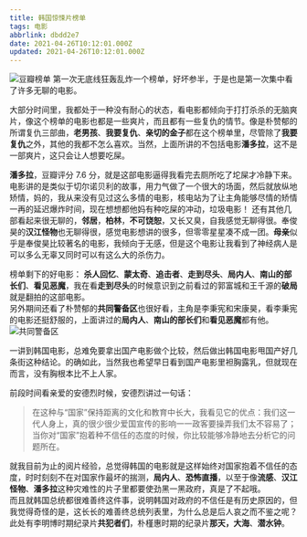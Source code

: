 ```yaml
---
title: 韩国惊悚片榜单
tags: 电影
abbrlink: dbdd2e7
date: 2021-04-26T10:12:01.000Z
updated: 2021-04-26T10:12:01.000Z
---
```


![豆瓣榜单](/blog_images/韩国惊悚片榜.png)
第一次无底线狂轰乱炸一个榜单，好坏参半，于是也是第一次集中看了许多无聊的电影。

<!--more-->

大部分时间里，我都处于一种没有耐心的状态，看电影都倾向于打打杀杀的无脑爽片，像这个榜单的电影也都是一些爽片，而且都有一些复仇的情节。像是朴赞郁的所谓复仇三部曲，**老男孩**、**我要复仇**、**亲切的金子**都在这个榜单里，尽管除了**我要复仇**之外，其他的我都不怎么喜欢。当然，上面所讲的不包括电影**潘多拉**，这不是一部爽片，这只会让人想要吃屎。

**潘多拉**，豆瓣评分 7.6 分，就是这部电影逼得我看完去厕所吃了坨屎才冷静下来。电影讲的是类似于切尔诺贝利的故事，用力气做了一个很大的场面，然后就放纵地矫情，妈的，我从来没有见过这么多情的电影，核电站为了让主角能够尽情的矫情一再的延迟爆炸时间，现在想想都他妈有种吃屎的冲动，垃圾电影！
还有其他几部看起来很无聊的，**邻居**，**柏林**，**不可饶恕**，又长又臭，自我感觉无聊得很。奉俊昊的**汉江怪物**也无聊得很，感觉电影想讲的很多，但零零星星凑不成一团。**母亲**似乎是奉俊昊比较著名的电影，我倾向于无感，但是这个电影让我看到了神经病人是可以多么无辜又同时可以有这么大的杀伤力。

榜单剩下的好电影： **杀人回忆**、**蒙太奇**、**追击者**、**走到尽头**、**局内人**、**南山的部长们**、**看见恶魔**，我在看**走到尽头**的时候意识到之前看过的郭富城和王千源的**破局**就是翻拍的这部电影。  
另外期间还看了朴赞郁的**共同警备区**也很好看，主角是李秉宪和宋康昊，看李秉宪的电影还挺舒服的，上面讲过的**局内人**、**南山的部长们**和**看见恶魔**都有他。
![共同警备区](/blog_images/共同警备区.jpg)

一讲到韩国电影，总难免要拿出国产电影做个比较，然后做出韩国电影甩国产好几条街这种结论。的确如此，当然我也希望早日看到国产电影里袒胸露乳，但就现在而言，没有胸根本比不上人家。

前段时间看亲爱的安德烈时候，安德烈讲过一句话：

> 在这种与“国家”保持距离的文化和教育中长大，我看见它的优点：我们这一代人身上，真的很少很少爱国宣传的影响一一政客要操弄我们太不容易了；当你对“国家”抱着种不信任的态度的时候，你比较能够冷静地去分析它的问题所在。

就我目前为止的阅片经验，总觉得韩国的电影就是这样始终对国家抱着不信任的态度，时时刻刻不在对国家作最坏的揣测，**局内人**、**恐怖直播**，以至于像**流感**、**汉江怪物**、**潘多拉**这种灾难性的片子里都要使劲黑一黑政府，真是了不起哦。  
而且就韩国总统都很难善终这件事，说明韩国对政府的不信任是有历史原因的，但我觉得奇怪的是，这长长的难善终总统列表里，为什么总是后人哀之而不鉴之呢？此处有李明博时期纪录片**共犯者们**，朴槿惠时期的纪录片**那天，大海**、**潜水钟**。
